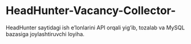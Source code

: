 # HeadHunter-Vacancy-Collector-
HeadHunter  saytidagi ish e’lonlarini API orqali yig‘ib, tozalab va MySQL bazasiga joylashtiruvchi loyiha.

